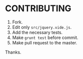 CONTRIBUTING
====

1. Fork.
2. Edit only `src/jquery.vide.js`.
3. Add the necessary tests.
4. Make `grunt test` before commit.
5. Make pull request to the master.

Thanks.
